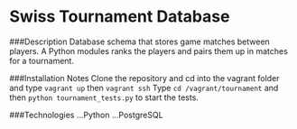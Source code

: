 # Swiss Tournament Database

###Description
Database schema that stores game matches between players. A Python modules ranks the players and pairs them up in matches for a tournament.

###Installation Notes
Clone the repository and cd into the vagrant folder and type `vagrant up` then `vagrant ssh`
Type `cd /vagrant/tournament` and then `python tournament_tests.py` to start the tests.

###Technologies
...Python
...PostgreSQL